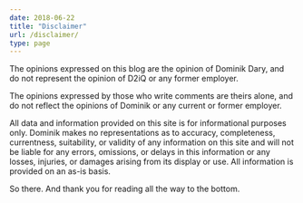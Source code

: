 ```yaml
---
date: 2018-06-22
title: "Disclaimer"
url: /disclaimer/
type: page
---
```

The opinions expressed on this blog are the opinion of Dominik Dary, and do not represent the opinion of D2iQ or any former employer.

The opinions expressed by those who write comments are theirs alone, and do not reflect the opinions of Dominik or any current or former employer.

All data and information provided on this site is for informational purposes only. Dominik  makes no representations as to accuracy, completeness, currentness, suitability, or validity of any information on this site and will not be liable for any errors, omissions, or delays in this information or any losses, injuries, or damages arising from its display or use. All information is provided on an as-is basis.

So there. And thank you for reading all the way to the bottom.
